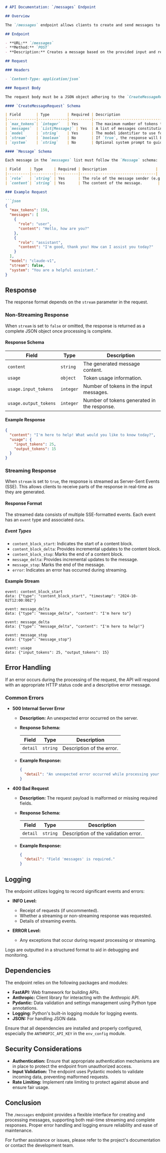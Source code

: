 ```markdown
# API Documentation: `/messages` Endpoint

## Overview

The `/messages` endpoint allows clients to create and send messages to the backend for processing. Depending on the request parameters, responses can be either streamed in real-time or returned as a complete response upon processing completion.

## Endpoint

- **URL:** `/messages`
- **Method:** `POST`
- **Description:** Creates a message based on the provided input and returns the generated content. Supports both streaming and non-streaming responses.

## Request

### Headers

- `Content-Type: application/json`

### Request Body

The request body must be a JSON object adhering to the `CreateMessageRequest` schema.

#### `CreateMessageRequest` Schema

| Field       | Type        | Required | Description                                           |
|-------------|-------------|----------|-------------------------------------------------------|
| `max_tokens`| `integer`   | Yes      | The maximum number of tokens to generate.             |
| `messages`  | `List[Message]` | Yes  | A list of messages constituting the conversation.     |
| `model`     | `string`    | Yes      | The model identifier to use for message generation.   |
| `stream`    | `boolean`   | No       | If `true`, the response will be streamed. Defaults to `false`. |
| `system`    | `string`    | No       | Optional system prompt to guide the model's behavior. |

#### `Message` Schema

Each message in the `messages` list must follow the `Message` schema:

| Field    | Type     | Required | Description                      |
|----------|----------|----------|----------------------------------|
| `role`   | `string` | Yes      | The role of the message sender (e.g., "user", "assistant"). |
| `content`| `string` | Yes      | The content of the message.       |

### Example Request

```json
{
  "max_tokens": 150,
  "messages": [
    {
      "role": "user",
      "content": "Hello, how are you?"
    },
    {
      "role": "assistant",
      "content": "I'm good, thank you! How can I assist you today?"
    }
  ],
  "model": "claude-v1",
  "stream": false,
  "system": "You are a helpful assistant."
}
```

## Response

The response format depends on the `stream` parameter in the request.

### Non-Streaming Response

When `stream` is set to `false` or omitted, the response is returned as a complete JSON object once processing is complete.

#### Response Schema

| Field   | Type    | Description                             |
|---------|---------|-----------------------------------------|
| `content` | `string` | The generated message content.         |
| `usage`   | `object` | Token usage information.               |
| `usage.input_tokens` | `integer` | Number of tokens in the input messages. |
| `usage.output_tokens` | `integer` | Number of tokens generated in the response. |

#### Example Response

```json
{
  "content": "I'm here to help! What would you like to know today?",
  "usage": {
    "input_tokens": 25,
    "output_tokens": 15
  }
}
```

### Streaming Response

When `stream` is set to `true`, the response is streamed as Server-Sent Events (SSE). This allows clients to receive parts of the response in real-time as they are generated.

#### Response Format

The streamed data consists of multiple SSE-formatted events. Each event has an `event` type and associated `data`.

##### Event Types

- `content_block_start`: Indicates the start of a content block.
- `content_block_delta`: Provides incremental updates to the content block.
- `content_block_stop`: Marks the end of a content block.
- `message_delta`: Provides incremental updates to the message.
- `message_stop`: Marks the end of the message.
- `error`: Indicates an error has occurred during streaming.

#### Example Stream

```
event: content_block_start
data: {"type": "content_block_start", "timestamp": "2024-10-02T12:00:00Z"}

event: message_delta
data: {"type": "message_delta", "content": "I'm here to"}

event: message_delta
data: {"type": "message_delta", "content": "I'm here to help!"}

event: message_stop
data: {"type": "message_stop"}

event: usage
data: {"input_tokens": 25, "output_tokens": 15}
```

## Error Handling

If an error occurs during the processing of the request, the API will respond with an appropriate HTTP status code and a descriptive error message.

### Common Errors

- **500 Internal Server Error**
  
  - **Description:** An unexpected error occurred on the server.
  - **Response Schema:**
  
    | Field  | Type   | Description            |
    |--------|--------|------------------------|
    | `detail` | `string` | Description of the error. |

  - **Example Response:**

    ```json
    {
      "detail": "An unexpected error occurred while processing your request."
    }
    ```

- **400 Bad Request**
  
  - **Description:** The request payload is malformed or missing required fields.
  - **Response Schema:**
  
    | Field  | Type   | Description            |
    |--------|--------|------------------------|
    | `detail` | `string` | Description of the validation error. |

  - **Example Response:**

    ```json
    {
      "detail": "Field 'messages' is required."
    }
    ```

## Logging

The endpoint utilizes logging to record significant events and errors:

- **INFO Level:**
  - Receipt of requests (if uncommented).
  - Whether a streaming or non-streaming response was requested.
  - Details of streaming events.

- **ERROR Level:**
  - Any exceptions that occur during request processing or streaming.

Logs are outputted in a structured format to aid in debugging and monitoring.

## Dependencies

The endpoint relies on the following packages and modules:

- **FastAPI:** Web framework for building APIs.
- **Anthropic:** Client library for interacting with the Anthropic API.
- **Pydantic:** Data validation and settings management using Python type annotations.
- **Logging:** Python's built-in logging module for logging events.
- **JSON:** For handling JSON data.

Ensure that all dependencies are installed and properly configured, especially the `ANTHROPIC_API_KEY` in the `env_config` module.

## Security Considerations

- **Authentication:** Ensure that appropriate authentication mechanisms are in place to protect the endpoint from unauthorized access.
- **Input Validation:** The endpoint uses Pydantic models to validate incoming data, preventing malformed requests.
- **Rate Limiting:** Implement rate limiting to protect against abuse and ensure fair usage.

## Conclusion

The `/messages` endpoint provides a flexible interface for creating and processing messages, supporting both real-time streaming and complete responses. Proper error handling and logging ensure reliability and ease of maintenance.

For further assistance or issues, please refer to the project's documentation or contact the development team.

```